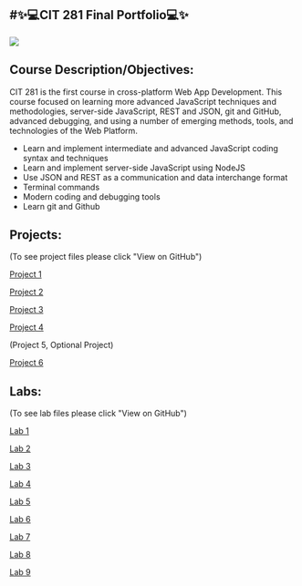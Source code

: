 
#✨💻CIT 281 Final Portfolio💻✨
---

![](https://canvas.uoregon.edu/courses/198787/files/13209143/preview)

Course Description/Objectives:
---
CIT 281 is the first course in cross-platform Web App Development. This course focused on learning more advanced JavaScript techniques and methodologies, server-side JavaScript, REST and JSON, git and GitHub, advanced debugging, and using a number of emerging methods, tools, and technologies of the Web Platform.

- Learn and implement intermediate and advanced JavaScript coding syntax and techniques
- Learn and implement server-side JavaScript using NodeJS
- Use JSON and REST as a communication and data interchange format
- Terminal commands
- Modern coding and debugging tools
- Learn git and Github

Projects: 
---------
(To see project files please click "View on GitHub")

[Project 1](https://obutler.github.io/Project-1/)

[Project 2](https://obutler.github.io/Project-2/)

[Project 3](https://obutler.github.io/Project-3/)

[Project 4](https://obutler.github.io/Project-4/)

(Project 5, Optional Project)

[Project 6](https://obutler.github.io/Project-6/)


Labs:
-----

(To see lab files please click "View on GitHub")

[Lab 1](https://obutler.github.io/Lab-1/)

[Lab 2](https://obutler.github.io/Lab-2/)

[Lab 3](https://obutler.github.io/Lab-3/)

[Lab 4](https://obutler.github.io/Lab-4/)

[Lab 5](https://obutler.github.io/Lab-5/)

[Lab 6](https://obutler.github.io/Lab-6/)

[Lab 7](https://obutler.github.io/Lab-7/)

[Lab 8](https://obutler.github.io/Lab-8/)

[Lab 9](https://obutler.github.io/Lab-9/)
